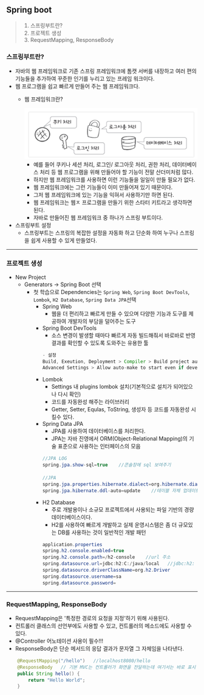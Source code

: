 ## Spring boot
> 1. 스프링부트란?
> 2. 프로젝트 생성
> 3. RequestMapping, ResponseBody

### 스프링부트란?
- 자바의 웹 프레임워크로 기존 스프링 프레임워크에 톰캣 서버를 내장하고 여러 편의 기능들을 추가하여 꾸준한 인기를 누리고 있는 프레임 워크이다.
- 웹 프로그램을 쉽고 빠르게 만들어 주는 웹 프레임워크다.
  - 웹 프레임워크란?
  
    <img src="../md/images/image1.png" width="700px">

    - 예를 들어 쿠키나 세션 처리, 로그인/ 로그아웃 처리, 권한 처리, 데이터베이스 처리 등 웹 프로그램을 위해 만들어야 할 기능이 전말 산더미처럼 많다.
    - 하지만 웹 프레임워크를 사용하면 이런 기능들을 일일이 만들 필요가 없다.
    - 웹 프레임워크에는 그런 기능들이 이미 만들어져 있기 때문이다.
    - 그저 웹 프레임워크에 있는 기능을 익혀서 사용하기만 하면 된다.
    - 웹 프레임워크는 웹ㅈ 프로그램을 만들기 위한 스타터 키트라고 생각하면 된다.
    - 자바로 만들어진 웹 프레임워크 중 하나가 스프링 부트이다.
- 스프링부트 설정
  - 스프링부트는 스프링의 복잡한 설정을 자동화 하고 단순화 하여 누구나 스프링을 쉽게 사용할 수 있게 만들었다.
---
### 프로젝트 생성
- New Project
  - Generators -> Spring Boot 선택
    - 첫 학습으로 Dependencies는 `Spring Web`, `Spring Boot DevTools`, `Lombok`, `H2 Database`, `Spring Data JPA`선택
      - Spring Web
        - 웹을 더 편리하고 빠르게 만들 수 있으며 다양한 기능과 도구를 제공하여 개발자의 부담을 덜어주는 도구
      - Spring Boot DevTools
        - 소스 변경이 발생할 때마다 빠르게 자동 빌드해줘서 바로바로 반영 결과를 확인할 수 있도록 도와주는 유용한 툴
        ```java
        - 설정
        Build, Exeution, Deployment > Compiler > Build project autiomaically 체크
        Advanced Settings > Allow auto-make to start even if developed application is currently running 체크
        ```
      - Lombok
        - Settings 내 plugins lombok 설치(기본적으로 설치가 되어있으나 다시 확인)
        - 코드를 자동완성 해주는 라이브러리
        - Getter, Setter, Equlas, ToString, 생성자 등 코드를 자동완성 시킬수 있다.
      - Spring Data JPA
        - JPA를 사용하여 데이터베이스를 처리한다.
        - JPA는 자바 진영에서 ORM(Object-Relational Mapping)의 기술 표준으로 사용하는 인터페이스의 모음
        ```java
        //JPA LOG
        spring.jpa.show-sql=true    //콘솔창에 sql 보여주기

        //JPA
        spring.jpa.properties.hibernate.dialect=org.hibernate.dialect.H2Dialect
        spring.jpa.hibernate.ddl-auto=update    //테이블 자체 업데이트
        ```
      - H2 Database
        - 주로 개발용이나 소규모 프로젝트에서 사용되는 파일 기반의 경량 데이터베이스이다.
        - H2를 사용하여 빠르게 개발하고 실제 운영시스템은 좀 더 규모있는 DB를 사용하는 것이 일반적인 개발 패턴
        ```java
        application.properties
        spring.h2.console.enabled=true
        spring.h2.console.path=/h2-console    //url 주소
        spring.datasource.url=jdbc:h2:C:/java/local   //jdbc:h2: 뒤에 local.mv.db 파일 있는 경로 작성
        spring.datasource.driverClassName=org.h2.Driver
        spring.datasource.username=sa
        spring.datasource.password=
        ```
---

### RequestMapping, ResponseBody
- RequestMapping은 '특정한 경로의 요청을 지정'하기 위해 사용된다.
- 컨트롤러 클래스의 선언부에도 사용할 수 있고, 컨트롤러의 메소드에도 사용할 수 있다.
- @Controller 어노테이션 사용이 필수!!!
- ResponseBody은 단순 메서드의 응답 결과가 문자열 그 자체임을 나타낸다.
```java
    @RequestMapping("/hello")   //localhost8080/hello
    @ResponseBody   // 기본 MVC는 컨트롤러가 화면을 전달하는데 여기서는 바로 표시
    public String hello() {
        return "Hello World";
    }
```

